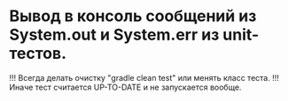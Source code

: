 # Вывод в консоль сообщений из System.out и System.err из unit-тестов.
!!! Всегда делать очистку "gradle clean test" или менять класс теста.
!!! Иначе тест считается UP-TO-DATE и не запускается вообще.
